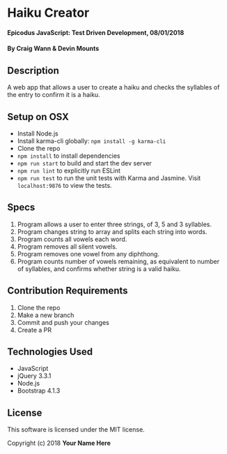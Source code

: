 # Haiku Creator

#### Epicodus JavaScript: Test Driven Development, 08/01/2018

#### By Craig Wann & Devin Mounts

## Description

A web app that allows a user to create a haiku and checks the syllables of the entry to confirm it is a haiku.

## Setup on OSX

* Install Node.js
* Install karma-cli globally: `npm install -g karma-cli`
* Clone the repo
* `npm install` to install dependencies
* `npm run start` to build and start the dev server
* `npm run lint` to explicitly run ESLint
* `npm run test` to run the unit tests with Karma and Jasmine. Visit `localhost:9876` to view the tests.

## Specs
1. Program allows a user to enter three strings, of 3, 5 and 3 syllables.
1. Program changes string to array and splits each string into words.
1. Program counts all vowels each word.
1. Program removes all silent vowels.
1. Program removes one vowel from any diphthong.
1. Program counts number of vowels remaining, as equivalent to number of syllables, and confirms whether string is a valid haiku.

## Contribution Requirements

1. Clone the repo
1. Make a new branch
1. Commit and push your changes
1. Create a PR

## Technologies Used

* JavaScript
* jQuery 3.3.1
* Node.js
* Bootstrap 4.1.3

## License

This software is licensed under the MIT license.

Copyright (c) 2018 **Your Name Here**
